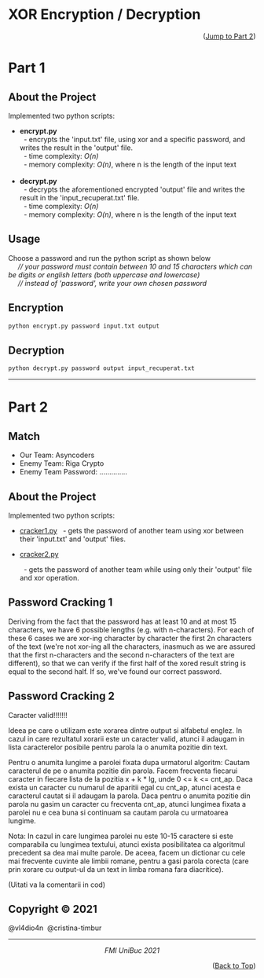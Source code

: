 # XOR Encryption / Decryption    
<p align="right">(<a href="#part-2">Jump to Part 2</a>)</p>  

# Part 1
## About the Project
Implemented two python scripts: 
- **encrypt.py**  
           &nbsp;  - encrypts the 'input.txt' file, using xor and a specific password, and writes the result in the 'output' file.  
           &nbsp;  - time complexity: _O(n)_ </br>
           &nbsp; - memory complexity: _O(n)_, where n is the length of the input text
            </br>
            </br>
- **decrypt.py**  
            &nbsp; - decrypts the aforementioned encrypted 'output' file and writes the result in the 'input_recuperat.txt' file.  
            &nbsp; - time complexity: _O(n)_ </br>
            &nbsp; - memory complexity: _O(n)_, where n is the length of the input text

## Usage

Choose a password and run the python script as shown below    
  *&nbsp;&nbsp;&nbsp;&nbsp; // your password must contain between 10 and 15 characters which can be digits or english letters (both uppercase and lowercase)*  
  *&nbsp;&nbsp;&nbsp;&nbsp; // instead of 'password', write your own chosen password*

## Encryption
```bash
python encrypt.py password input.txt output
```

## Decryption
```bash
python decrypt.py password output input_recuperat.txt
```
***
# Part 2
## Match
* Our Team: Asyncoders
* Enemy Team: Riga Crypto
* Enemy Team Password: ..............

## About the Project
Implemented two python scripts:
- <a href="cracker1.py">cracker1.py</a>
           &nbsp; - gets the password of another team using xor between their 'input.txt' and 'output' files.
           </br>
- <p align="left"><a href="cracker2.py">cracker2.py</a></p>    
           &nbsp; - gets the password of another team while using only their 'output' file and xor operation.

## Password Cracking 1

Deriving from the fact that the password has at least 10 and at most 15 characters, we have 6 possible lengths (e.g. with n-characters).  For each of these 6 cases we are xor-ing character by character the first 2n characters of the text (we're not xor-ing all the characters, inasmuch as we are assured that the first n-characters and the second n-characters of the text are different), so that we can verify if the first half of the xored result string is equal to the second half. If so, we've found our correct password.

## Password Cracking 2

Caracter valid!!!!!!!

Ideea pe care o utilizam este xorarea dintre output si alfabetul englez.
In cazul in care rezultatul xorarii este un caracter valid, atunci il adaugam in lista caracterelor posibile pentru parola la o anumita pozitie din text.  

Pentru o anumita lungime a parolei fixata dupa urmatorul algoritm:
           Cautam caracterul de pe o anumita pozitie din parola. Facem frecventa fiecarui caracter in fiecare lista de la pozitia x + k * lg, unde 0 <= k <= cnt_ap. 
Daca exista un caracter cu numarul de aparitii egal cu cnt_ap, atunci acesta e caracterul cautat si il adaugam la parola. Daca pentru o anumita pozitie din parola nu gasim un caracter cu frecventa cnt_ap, atunci lungimea fixata a parolei nu e cea buna si continuam sa cautam parola cu urmatoarea lungime.

Nota: In cazul in care lungimea parolei nu este 10-15 caractere si este comparabila cu lungimea textului, atunci exista posibilitatea ca algoritmul precedent sa dea mai multe parole. De aceea, facem un dictionar cu cele mai frecvente cuvinte ale limbii romane, pentru a gasi parola corecta (care prin xorare cu output-ul da un text in limba romana fara diacritice).

(Uitati va la comentarii in cod)


## Copyright © 2021

@vl4dio4n &nbsp;@cristina-timbur 

***
*<p align="center"><a>FMI UniBuc 2021</a></p>*

<p align="right">(<a href="#top">Back to Top</a>)</p>
